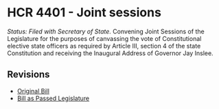 # HCR 4401 - Joint sessions
*Status: Filed with Secretary of State.*
Convening Joint Sessions of the Legislature for the purposes of canvassing the vote of Constitutional elective state officers as required by Article III, section 4 of the state Constitution and receiving the Inaugural Address of Governor Jay Inslee.

## Revisions
* [Original Bill](1/)
* [Bill as Passed Legislature](1/)
